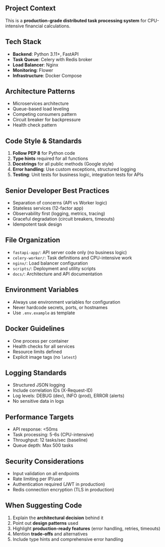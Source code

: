 <!-- Use this file to provide workspace-specific custom instructions to Copilot -->

## Project Context
This is a **production-grade distributed task processing system** for CPU-intensive financial calculations.

## Tech Stack
- **Backend**: Python 3.11+, FastAPI
- **Task Queue**: Celery with Redis broker
- **Load Balancer**: Nginx
- **Monitoring**: Flower
- **Infrastructure**: Docker Compose

## Architecture Patterns
- Microservices architecture
- Queue-based load leveling
- Competing consumers pattern
- Circuit breaker for backpressure
- Health check pattern

## Code Style & Standards
1. **Follow PEP 8** for Python code
2. **Type hints** required for all functions
3. **Docstrings** for all public methods (Google style)
4. **Error handling**: Use custom exceptions, structured logging
5. **Testing**: Unit tests for business logic, integration tests for APIs

## Senior Developer Best Practices
- Separation of concerns (API vs Worker logic)
- Stateless services (12-factor app)
- Observability first (logging, metrics, tracing)
- Graceful degradation (circuit breakers, timeouts)
- Idempotent task design

## File Organization
- `fastapi-app/`: API server code only (no business logic)
- `celery-worker/`: Task definitions and CPU-intensive work
- `nginx/`: Load balancer configuration
- `scripts/`: Deployment and utility scripts
- `docs/`: Architecture and API documentation

## Environment Variables
- Always use environment variables for configuration
- Never hardcode secrets, ports, or hostnames
- Use `.env.example` as template

## Docker Guidelines
- One process per container
- Health checks for all services
- Resource limits defined
- Explicit image tags (no `latest`)

## Logging Standards
- Structured JSON logging
- Include correlation IDs (X-Request-ID)
- Log levels: DEBUG (dev), INFO (prod), ERROR (alerts)
- No sensitive data in logs

## Performance Targets
- API response: <50ms
- Task processing: 5-6s (CPU-intensive)
- Throughput: 12 tasks/sec (baseline)
- Queue depth: Max 500 tasks

## Security Considerations
- Input validation on all endpoints
- Rate limiting per IP/user
- Authentication required (JWT in production)
- Redis connection encryption (TLS in production)

## When Suggesting Code
1. Explain the **architectural decision** behind it
2. Point out **design patterns** used
3. Highlight **production-ready features** (error handling, retries, timeouts)
4. Mention **trade-offs** and alternatives
5. Include type hints and comprehensive error handling
